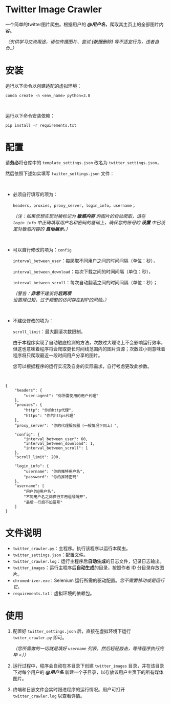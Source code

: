 # Twitter Image Crawler

一个简单的twitter图片爬虫。根据用户的 ***@用户名***，爬取其主页上的全部图片内容。

*（仅供学习交流用途，请勿传播图片、尝试 ~~[数据删除]~~ 等不适宜行为，违者自负。）*



# 安装

运行以下命令以创建适配的虚拟环境：

```
conda create -n <env_name> python=3.8
```

</br>

运行以下命令安装依赖：

```
pip install -r requirements.txt
```



# 配置

请**务必**将仓库中的 `template_settings.json` 改名为 `twitter_settings.json`，

然后依照下述如实填写 `twitter_settings.json` 文件：

</br>

- 必须自行填写的项为：

  `headers`，`proxies`，`proxy_server`，`login_info`，`username`；

  *（注：如果您想实现对被标记为 **敏感内容** 的图片的自动爬取，请在 `login_info` 中正确填写用户名和密码的基础上，确保您的账号的 **设置** 中已设定对敏感内容的 **自动展示**。）*

  </br>

- 可以自行修改的项为：`config`

  `interval_between_user`：每爬取不同用户之间的时间间隔（单位：秒），

  `interval_between_download`：每次下载之间的时间间隔（单位：秒），

  `interval_between_scroll`：每次自动翻滚之间的时间间隔（单位：秒）；

  *（警告：**非常**不建议将**后两项**设置得过短，过于频繁的访问存在封IP的风险。）*

  </br>

- 不建议修改的项为：

  `scroll_limit`：最大翻滚次数限制。
  
  由于本程序实现了自动触底检测的方法，次数过大理论上不会影响运行效率，但这也意味着程序将会爬取更长时间线范围内的图片资源；次数过小则意味着程序将只爬取最近一段时间用户分享的图片。
  
  您可以根据程序的运行实况及自身的实际需求，自行考虑更改此参数。
  
  </br>

```
{
    "headers": {
        "user-agent": "你所需使用的用户代理"
    },
    "proxies": {
        "http": "你的http代理",
        "https": "你的https代理"
    },
    “proxy_server": "你的代理服务器（一般情况下同上）",
    
    "config": {
        "interval_between_user": 60,
        "interval_between_download": 1,
        "interval_between_scroll": 1
    },
    "scroll_limit": 200,
    
    "login_info": {
    	"username": "你的推特用户名",
    	"password": "你的推特密码"
    },
    "username": [
        "用户的@用户名"，
        "不同用户名之间换行并用逗号隔开"，
        "最后一行后不加逗号"
    ]
}
```



# 文件说明

- `twitter_crawler.py`：主程序。执行该程序以运行本爬虫。
- `twitter_settings.json`：配置文件。
- `twitter_crawler.log`：运行主程序后**自动生成**的日志文件，记录日志输出。
- `twitter_images`：运行主程序后**自动生成**的目录，按照作者 ID 分目录存放图片。
- `chromedriver.exe`：Selenium 运行所需的驱动配置。*您不需要移动或是运行它。*
- `requirements.txt`：虚拟环境的依赖包。



# 使用

1. 配置好 `twitter_settings.json` 后，直接在虚拟环境下运行 `twiter_crawler.py` 即可。

   *（您所需做的一切就是填好 `username` 列表，然后轻轻敲击，等待程序执行完毕 =））*

2. 运行过程中，程序会自动在本目录下创建 `twitter_images` 目录，并在该目录下对每个用户的 ***@用户名*** 新建一个子目录，以存放该用户主页下的所有媒体图片。

3. 终端和日志文件会实时跟进程序的运行情况。用户可打开 `twitter_crawler.log` 以查看详情。

